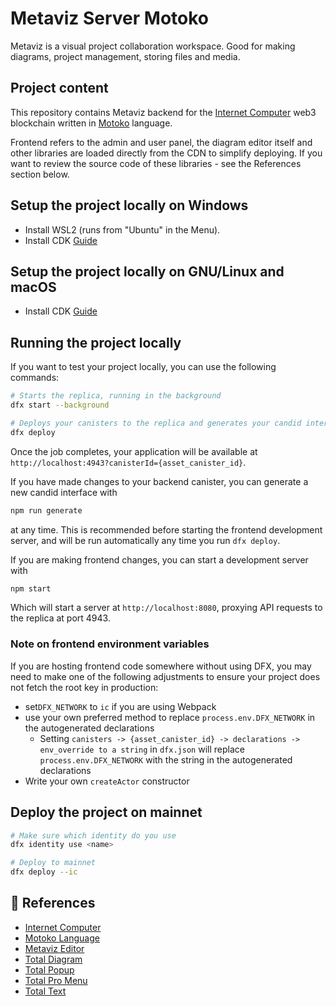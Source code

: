 # Metaviz Server Motoko

Metaviz is a visual project collaboration workspace. Good for making diagrams, project management, storing files and media.

## Project content

This repository contains Metaviz backend for the [Internet Computer](https://internetcomputer.org/) web3 blockchain written in [Motoko](https://github.com/dfinity/motoko) language.

Frontend refers to the admin and user panel, the diagram editor itself and other libraries are loaded directly from the CDN to simplify deploying. If you want to review the source code of these libraries - see the References section below.

## Setup the project locally on Windows

- Install WSL2 (runs from "Ubuntu" in the Menu).
- Install CDK [Guide](https://internetcomputer.org/docs/current/developer-docs/getting-started/install/)

## Setup the project locally on GNU/Linux and macOS

- Install CDK [Guide](https://internetcomputer.org/docs/current/developer-docs/getting-started/install/)

## Running the project locally

If you want to test your project locally, you can use the following commands:

```bash
# Starts the replica, running in the background
dfx start --background

# Deploys your canisters to the replica and generates your candid interface
dfx deploy
```

Once the job completes, your application will be available at `http://localhost:4943?canisterId={asset_canister_id}`.

If you have made changes to your backend canister, you can generate a new candid interface with

```bash
npm run generate
```

at any time. This is recommended before starting the frontend development server, and will be run automatically any time you run `dfx deploy`.

If you are making frontend changes, you can start a development server with

```bash
npm start
```

Which will start a server at `http://localhost:8080`, proxying API requests to the replica at port 4943.

### Note on frontend environment variables

If you are hosting frontend code somewhere without using DFX, you may need to make one of the following adjustments to ensure your project does not fetch the root key in production:

- set`DFX_NETWORK` to `ic` if you are using Webpack
- use your own preferred method to replace `process.env.DFX_NETWORK` in the autogenerated declarations
  - Setting `canisters -> {asset_canister_id} -> declarations -> env_override to a string` in `dfx.json` will replace `process.env.DFX_NETWORK` with the string in the autogenerated declarations
- Write your own `createActor` constructor

## Deploy the project on mainnet

```bash
# Make sure which identity do you use
dfx identity use <name>

# Deploy to mainnet
dfx deploy --ic
```

## 🔗 References
- [Internet Computer](https://internetcomputer.org)
- [Motoko Language](https://github.com/dfinity/motoko)
- [Metaviz Editor](https://github.com/dariuszdawidowski/metaviz-editor)
- [Total Diagram](https://github.com/dariuszdawidowski/total-diagram)
- [Total Popup](https://github.com/dariuszdawidowski/total-popup)
- [Total Pro Menu](https://github.com/dariuszdawidowski/total-pro-menu)
- [Total Text](https://github.com/dariuszdawidowski/total-text)